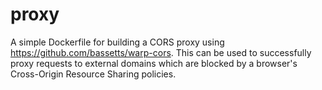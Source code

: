 # proxy

A simple Dockerfile for building a CORS proxy using https://github.com/bassetts/warp-cors. This can be used to successfully proxy requests to external domains which are blocked by a browser's Cross-Origin Resource Sharing policies. 
